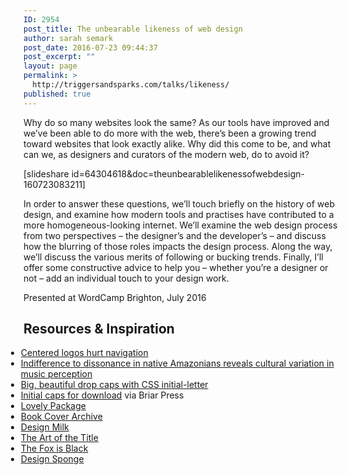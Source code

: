 ```yaml
---
ID: 2954
post_title: The unbearable likeness of web design
author: sarah semark
post_date: 2016-07-23 09:44:37
post_excerpt: ""
layout: page
permalink: >
  http://triggersandsparks.com/talks/likeness/
published: true
---
```

<p class="cap">Why do so many websites look the same? As our tools have improved and we’ve been able to do more with the web, there’s been a growing trend toward websites that look exactly alike. Why did this come to be, and what can we, as designers and curators of the modern web, do to avoid it?</p>

[slideshare id=64304618&doc=theunbearablelikenessofwebdesign-160723083211]

In order to answer these questions, we’ll touch briefly on the history of web design, and examine how modern tools and practises have contributed to a more homogeneous-looking internet. We’ll examine the web design process from two perspectives – the designer’s and the developer’s – and discuss how the blurring of those roles impacts the design process. Along the way, we’ll discuss the various merits of following or bucking trends. Finally, I’ll offer some constructive advice to help you – whether you’re a designer or not – add an individual touch to your design work.

Presented at WordCamp Brighton, July 2016

<h2>Resources &amp; Inspiration</h2>
<ul style="margin-left: -2em;">

   <li><a href="https://www.nngroup.com/articles/centered-logos">Centered logos hurt navigation</a></li>
<li><a href="http://www.nature.com/nature/journal/vaop/ncurrent/full/nature18635.html">Indifference to dissonance in native Amazonians reveals cultural variation in music perception</a></li>
<li><a href="http://thenewcode.com/961/Big-Beautiful-Dropcaps-with-CSS-initial-letter">Big, beautiful drop caps with CSS initial-letter</a></li>
<li><a href="http://www.briarpress.org/cuts/browse?t=19">Initial caps for download</a> via Briar Press</li>
<li><a href="http://lovelypackage.com/">Lovely Package</a></li>
<li><a href="http://bookcoverarchive.com/">Book Cover Archive</a></li>
<li><a href="http://designmilk.com">Design Milk</a></li>
<li><a href="http://www.artofthetitle.com/">The Art of the Title</a></li>
<li><a href="http://thefoxisblack.com">The Fox is Black</a></li>
  <li><a href="http://www.designsponge.com/">Design Sponge</a></li>
</ul>
